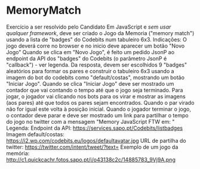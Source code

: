 # MemoryMatch

Exercício a ser resolvido pelo Candidato
Em JavaScript e _sem usar qualquer framework_, deve ser criado o Jogo da Memoria
("memory match") usando a lista de "badges" do Codebits num tabuleiro 6x3.
Indicações:
O jogo deverá corre no browser e no inicio deve aparecer um botão "Novo Jogo"
Quando se clica em "Novo Jogo", é feito um pedido JsonP ao endpoint da API dos "badges" do
Codebits (o parâmetro JsonP é "callback") - ver legenda.
Da resposta, devem ser escolhidos 9 "badges" aleatórios para formar os pares e construir o
tabuleiro 6x3 usando a imagem do bot do codebits como "default/costas", mostrando um
botão "Iniciar Jogo".
Quando se clica "Iniciar Jogo" deve ser mostrado um contador que vai contando o tempo até
que o jogo seja terminado.
Para jogar, o jogador vai clicando nos bots para os virar e mostrar as imagens (aos pares) até
que todos os pares sejam encontrados. Quando o par virado não for igual este volta à posição
inicial.
Quando o jogador terminar o jogo, o contador deve parar e deve ser mostrado um link para
partilhar o tempo do jogo no twitter com a mensagem "Memory JavaScript FTW em: <tempo
do jogo>"
Legenda:
Endpoint da API: https://services.sapo.pt/Codebits/listbadges
Imagem default/costas: https://i2.wp.com/codebits.eu/logos/defaultavatar.jpg
URL de partilha do twitter: https://twitter.com/intent/tweet/?text=<Texto para partilhar>
Exemplo de um jogo da memória:
http://c1.quickcachr.fotos.sapo.pt/i/o43138c2c/14885783_9Vj9A.png
